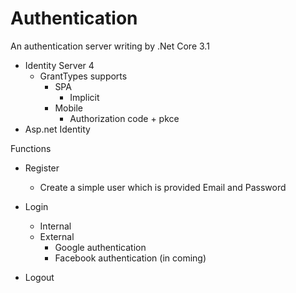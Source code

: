 # Authentication
An authentication server writing by .Net Core 3.1
- Identity Server 4
  - GrantTypes supports
    - SPA
      + Implicit
    - Mobile
      + Authorization code + pkce
- Asp.net Identity

Functions
- Register
  + Create a simple user which is provided Email and Password
  
- Login
  - Internal
  - External
    + Google authentication
    + Facebook authentication (in coming)
- Logout
  
